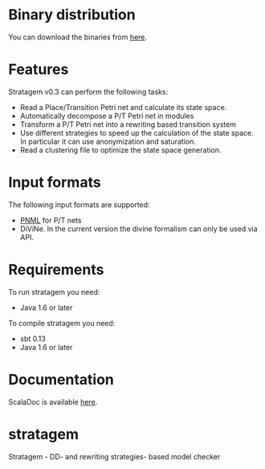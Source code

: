Binary distribution
===================

You can download the binaries from [here](https://sourceforge.net/projects/stratagem-mc/).

Features
========

Stratagem v0.3 can perform the following tasks:

- Read a Place/Transition Petri net and calculate its state space.
- Automatically decompose a P/T Petri net in modules
- Transform a P/T Petri net into a rewriting based transition system
- Use different strategies to speed up the calculation of the state space. In particular it can use anonymization and saturation.
- Read a clustering file to optimize the state space generation.

Input formats
=============

The following input formats are supported:

- [PNML](http://www.pnml.org) for P/T nets
- DiViNe. In the current version the divine formalism can only be used via API.


Requirements
============

To run stratagem you need:

- Java 1.6 or later

To compile stratagem you need:

- sbt 0.13
- Java 1.6 or later

Documentation
=============

ScalaDoc is available [here](http://alpina.unige.ch/jenkins/job/stratagem/javadoc/?#package).

stratagem
=========

Stratagem - DD- and rewriting strategies- based model checker
